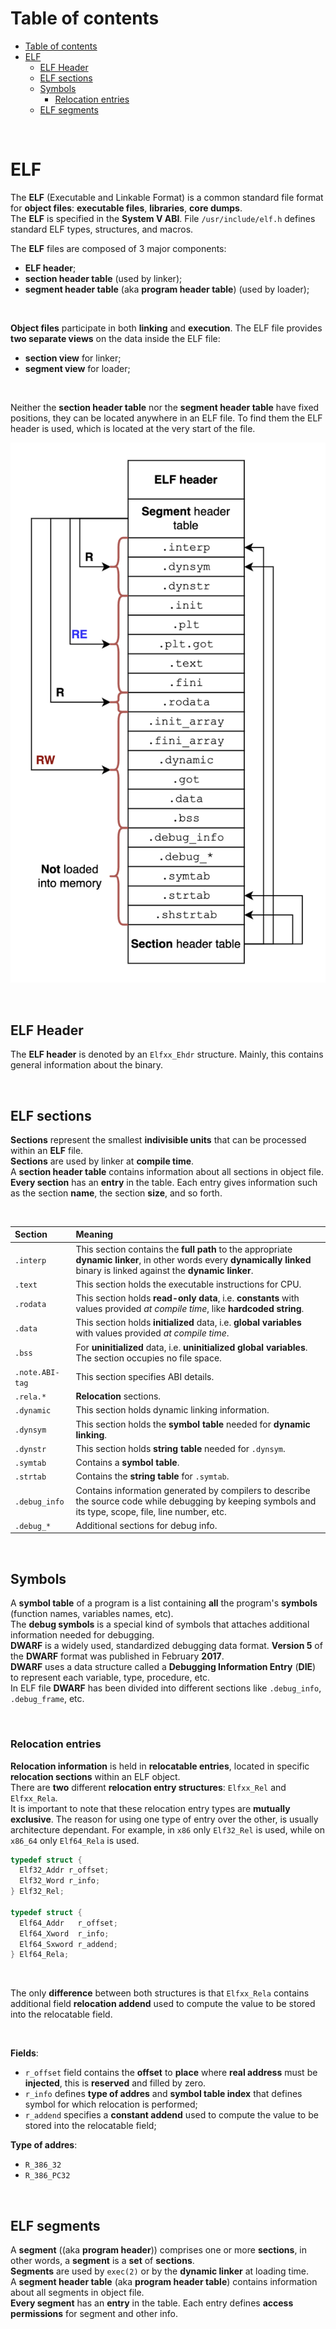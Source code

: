 # Table of contents
<!-- TOC -->
* [Table of contents](#table-of-contents)
* [ELF](#elf)
  * [ELF Header](#elf-header)
  * [ELF sections](#elf-sections)
  * [Symbols](#symbols)
    * [Relocation entries](#relocation-entries)
  * [ELF segments](#elf-segments)
<!-- TOC -->

<br>

# ELF
The **ELF** (Executable and Linkable Format) is a common standard file format for **object files**: **executable files**, **libraries**, **core dumps**.<br>
The **ELF** is specified in the **System V ABI**. File `/usr/include/elf.h` defines standard ELF types, structures, and macros.<br>

The **ELF** files are composed of 3 major components:
- **ELF header**;
- **section header table** (used by linker);
- **segment header table** (aka **program header table**) (used by loader);

<br>

**Object files** participate in both **linking** and **execution**. The ELF file provides **two separate views** on the data inside the ELF file:
- **section view** for linker;
- **segment view** for loader;

<br>

Neither the **section header table** nor the **segment header table** have fixed positions, they can be located anywhere in an ELF file. 
To find them the ELF header is used, which is located at the very start of the file.

![elf_views](/img/elf_views.png)

<br>

## ELF Header
The **ELF header** is denoted by an `Elfxx_Ehdr` structure. Mainly, this contains general information about the binary.<br>

<br>

## ELF sections
**Sections** represent the smallest **indivisible units** that can be processed within an **ELF** file.<br>
**Sections** are used by linker at **compile time**.<br>
A **section header table** contains information about all sections in object file.<br>
**Every section** has an **entry** in the table. Each entry gives information such as the section **name**, the section **size**, and so forth.<br>

<br>

|Section|Meaning|
|:------|:------|
|`.interp`|This section contains the **full path** to the appropriate **dynamic linker**, in other words every **dynamically linked** binary is linked against the **dynamic linker**.|
|`.text`|This section holds the executable instructions for CPU.|
|`.rodata`|This section holds **read-only data**, i.e. **constants** with values provided *at compile time*, like **hardcoded string**.|
|`.data`|This section holds **initialized** data, i.e. **global variables** with values provided *at compile time*.|
|`.bss`|For **uninitialized** data, i.e. **uninitialized global variables**. The section occupies no file space.|
|`.note.ABI-tag`|This section specifies ABI details.|
|`.rela.*`|**Relocation** sections.|
|`.dynamic`|This section holds dynamic linking information.|
|`.dynsym`|This section holds the **symbol table** needed for **dynamic linking**.|
|`.dynstr`|This section holds **string table** needed for `.dynsym`.|
|`.symtab`|Contains a **symbol table**.|
|`.strtab`|Contains the **string table** for `.symtab`.|
|`.debug_info`|Contains information generated by compilers to describe the source code while debugging by keeping symbols and its type, scope, file, line number, etc.|
|`.debug_*`|Additional sections for debug info.|

<br>

## Symbols
A **symbol table** of a program is a list containing **all** the program's **symbols** (function names, variables names, etc).<br>
The **debug symbols** is a special kind of symbols that attaches additional information needed for debugging.<br>
**DWARF** is a widely used, standardized debugging data format. **Version 5** of the **DWARF** format was published in February **2017**.<br>
**DWARF** uses a data structure called a **Debugging Information Entry** (**DIE**) to represent each variable, type, procedure, etc.<br>
In ELF file **DWARF** has been divided into different sections like `.debug_info`, `.debug_frame`, etc.

<br>

### Relocation entries
**Relocation information** is held in **relocatable entries**, located in specific **relocation sections** within an ELF object.<br>
There are **two** different **relocation entry structures**: `Elfxx_Rel` and `Elfxx_Rela`.<br>
It is important to note that these relocation entry types are **mutually exclusive**. The reason for using one type of entry over the other, is usually architecture dependant. For example, in `x86` only `Elf32_Rel` is used, while on `x86_64` only `Elf64_Rela` is used.<br>

```c
typedef struct {
  Elf32_Addr r_offset;
  Elf32_Word r_info;
} Elf32_Rel;

typedef struct {
  Elf64_Addr   r_offset;
  Elf64_Xword  r_info;
  Elf64_Sxword r_addend;
} Elf64_Rela;
```

<br>

The only **difference** between both structures is that `Elfxx_Rela` contains additional field **relocation addend** used to compute the value to be stored into the relocatable field.

<br>

**Fields**:
- `r_offset` field contains the **offset** to **place** where **real address** must be **injected**, this is **reserved** and filled by zero.<br>
- `r_info` defines **type of addres** and **symbol table index** that defines symbol for which relocation is performed;
- `r_addend` specifies a **constant addend** used to compute the value to be stored into the relocatable field;

**Type of addres**:
-	`R_386_32`
-	`R_386_PC32`

<br>

## ELF segments
A **segment** ((aka **program header**)) comprises one or more **sections**, in other words, a **segment** is a **set** of **sections**.<br>
**Segments** are used by `exec(2)` or by the **dynamic linker** at loading time.<br>
A **segment header table** (aka **program header table**) contains information about all segments in object file.<br>
**Every segment** has an **entry** in the table. Each entry defines **access permissions** for segment and other info.<br>
